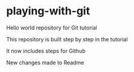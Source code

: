 # playing-with-git
Hello world repository for Git tutorial

This repository is built step by step in the tutorial

It now includes steps for Github

New changes made to Readme
